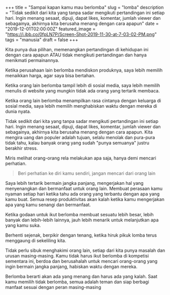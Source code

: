 +++
title = "Sampai kapan kamu mau berlomba"
slug = "lomba"
description = "Tidak sedikit dari kita yang tanpa sadar mengikuti pertandingan ini setiap hari. Ingin menang sesaat, dipuji, dapat likes, komentar, jumlah viewer dan sebagainya, akhirnya kita berusaha menang dengan cara apapun"
date = "2019-12-01T02:00:00Z"
featured_image = "https://i.ibb.co/0fpLN7P/Screen-Shot-2019-11-30-at-7-03-02-PM.png"
tags = "manusia"
draft = false
+++ 

Kita punya dua pilihan, memenangkan pertandingan di kehidupan ini dengan cara apapun ATAU tidak mengikuti pertandingan dan hanya menikmati permainannya.

Ketika perusahaan lain berlomba mendiskon produknya, saya lebih memilih menaikkan harga, agar saya bisa bertahan.

Ketika orang lain berlomba tampil lebih di sosial media, saya lebih memilih menulis di website yang mungkin tidak ada orang yang tertarik membaca.

Ketika orang lain berlomba menampilkan rasa cintanya dengan keluarga di sosial media, saya lebih memilih menghabiskan waktu dengan mereka di dunia nyata.

Tidak sedikit dari kita yang tanpa sadar mengikuti pertandingan ini setiap hari. Ingin menang sesaat, dipuji, dapat likes, komentar, jumlah viewer dan sebagainya, akhirnya kita berusaha menang dengan cara apapun. Kita mengira uang dan populer adalah tujuan, selalu menolak dan pura-pura tidak tahu, kalau banyak orang yang sudah "punya semuanya" justru berakhir stress.

Miris melihat orang-orang rela melakukan apa saja, hanya demi mencari perhatian.

> Beri perhatian ke diri kamu sendiri, jangan mencari dari orang lain

Saya lebih tertarik bermain jangka panjang, mengerjakan hal yang menyenangkan dan bermanfaat untuk orang lain. Membuat perasaan kamu nyaman setiap hari ketika tahu ada orang yang terbantu dengan apa yang kamu buat. Semua resep produktivitas akan kalah ketika kamu mengerjakan apa yang kamu senangi dan bermanfaat.

Ketika godaan untuk ikut berlomba membuat sesuatu lebih besar, lebih banyak dan lebih-lebih lainnya, jauh lebih menarik untuk melanjutkan apa yang kamu suka.

Berhenti sejenak, berpikir dengan tenang, ketika hiruk pikuk lomba terus menggaung di sekeliling kita.

Tidak perlu sibuk menghakimi orang lain, setiap dari kita punya masalah dan urusan masing-masing. Kamu tidak harus ikut berlomba di kompetisi sementara ini, berdoa dan berusahalah untuk mencari orang-orang yang ingin bermain jangka panjang, habiskan waktu dengan mereka.

Berlomba berarti akan ada yang menang dan harus ada yang kalah. Saat kamu memilih tidak berlomba, semua adalah teman dan siap berbagi manfaat sesuai dengan peran masing-masing